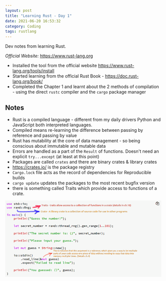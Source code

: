 ```yaml
---
layout: post
title: "Learning Rust - Day 1"
date: 2021-06-20 16:53:32
category: Coding
tags: rustlang
---
```


Dev notes from learning Rust.




*Official Website:* https://www.rust-lang.org


* Installed the tool from the official website https://www.rust-lang.org/tools/install
* Started learning from the official Rust Book - https://doc.rust-lang.org/book/
* Completed the Chapter 1 and learnt about the 2 methods of compilation - using the direct `rustc` compiler and the `cargo` package manager


Notes
-----


* Rust is a compiled language - different from my daily drivers Python and JavaScript both interpreted languages.
* Compiled means re-learning the difference between passing by reference and passing by value
* Rust has mutability at the core of data management - so being conscious about immutable and mutable data
* Errors are handled as a part of the `Result` of functions. Doesn't need an explicit `try...except` (at least at this point)
* Packages are called `crates` and there are binary crates & library crates
* https://crates.io/ is the package registry
* `Cargo.lock` file acts as the record of dependencies for Reproducible builds
* `cargo update` updates the packages to the most recent bugfix version
* there is something called Traits which provide access to functions of a crate.





![](/img/wp-content/uploads/2021/08/guessing_game_1.png?w=937)

